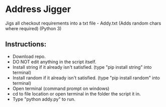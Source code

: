 # Address Jigger
Jigs all checkout requirements into a txt file - Addy.txt (Adds random chars where required)
(Python 3)

## Instructions:
* Download repo.
* DO NOT edit anything in the script itself.
* Install string if it already isn't satisfied. (type "pip install string" into terminal)
* Install random if it already isn't satisfied. (type "pip install random" into terminal)
* Open terminal (command prompt on windows)
* cd to file location or open terminal in the folder the script it in.
* Type "python addy.py" to run.
